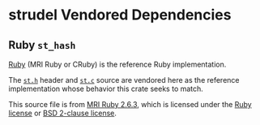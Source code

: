 # strudel Vendored Dependencies

## Ruby `st_hash`

[Ruby] (MRI Ruby or CRuby) is the reference Ruby implementation.

[ruby]: https://github.com/ruby/ruby

The [`st.h`] header and [`st.c`] source are vendored here as the reference
implementation whose behavior this crate seeks to match.

[`st.h`]: ruby-2.6.3/st.h
[`st.c`]: ruby-2.6.3/st.c

This source file is from [MRI Ruby 2.6.3], which is licensed under the [Ruby
license] or [BSD 2-clause license].

[mri ruby 2.6.3]: https://github.com/ruby/ruby/tree/v2_6_3
[ruby license]: ruby-2.6.3/COPYING
[bsd 2-clause license]: ruby-2.6.3/BSDL
